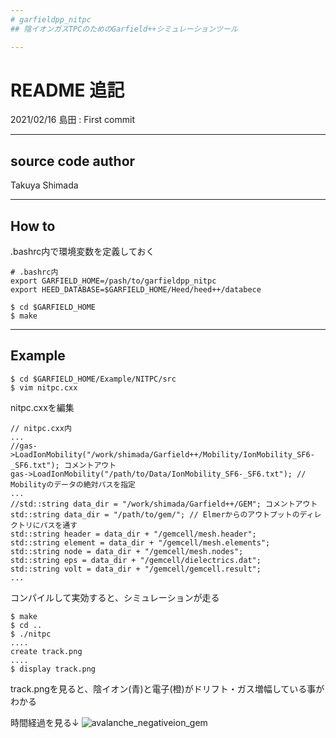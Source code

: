 ```yaml
---
# garfieldpp_nitpc
## 陰イオンガスTPCのためのGarfield++シミュレーションツール

---
```

# README 追記
2021/02/16 島田 : First commit

---
## source code author 
Takuya Shimada

---
## How to
.bashrc内で環境変数を定義しておく
```
# .bashrc内
export GARFIELD_HOME=/pash/to/garfieldpp_nitpc
export HEED_DATABASE=$GARFIELD_HOME/Heed/heed++/databece
```

```
$ cd $GARFIELD_HOME
$ make
```
---
## Example
```
$ cd $GARFIELD_HOME/Example/NITPC/src
$ vim nitpc.cxx
```
nitpc.cxxを編集
```
// nitpc.cxx内
...
//gas->LoadIonMobility("/work/shimada/Garfield++/Mobility/IonMobility_SF6-_SF6.txt"); コメントアウト
gas->LoadIonMobility("/path/to/Data/IonMobility_SF6-_SF6.txt"); // Mobilityのデータの絶対パスを指定
...
//std::string data_dir = "/work/shimada/Garfield++/GEM"; コメントアウト
std::string data_dir = "/path/to/gem/"; // Elmerからのアウトプットのディレクトリにパスを通す
std::string header = data_dir + "/gemcell/mesh.header";
std::string element = data_dir + "/gemcell/mesh.elements";
std::string node = data_dir + "/gemcell/mesh.nodes";
std::string eps = data_dir + "/gemcell/dielectrics.dat";
std::string volt = data_dir + "/gemcell/gemcell.result";
...
```
コンパイルして実効すると、シミュレーションが走る
```
$ make
$ cd ..
$ ./nitpc
....
create track.png
....
$ display track.png
```
track.pngを見ると、陰イオン(青)と電子(橙)がドリフト・ガス増幅している事がわかる

時間経過を見る↓
![avalanche_negativeion_gem](https://user-images.githubusercontent.com/52315643/108066478-bcd4af00-70a2-11eb-880f-beb927d8eee5.gif)

